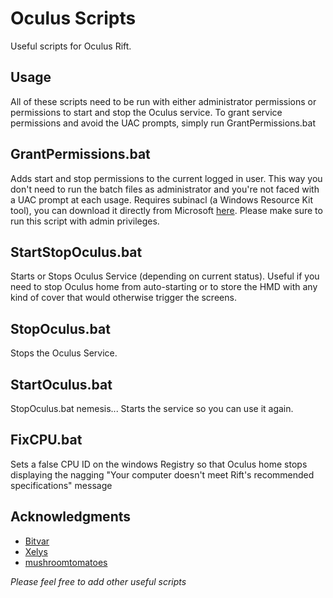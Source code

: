 # Oculus Scripts

Useful scripts for Oculus Rift.

## Usage

All of these scripts need to be run with either administrator permissions or permissions to start and stop the Oculus service.
To grant service permissions and avoid the UAC prompts, simply run GrantPermissions.bat

## GrantPermissions.bat

Adds start and stop permissions to the current logged in user. This way you don't need to run the batch files as administrator and you're not faced with a UAC prompt at each usage.
Requires subinacl (a Windows Resource Kit tool), you can download it directly from Microsoft [here](https://download.microsoft.com/download/1/7/d/17d82b72-bc6a-4dc8-bfaa-98b37b22b367/subinacl.msi).
Please make sure to run this script with admin privileges.

## StartStopOculus.bat

Starts or Stops Oculus Service (depending on current status).  Useful if you need to stop Oculus home from auto-starting or to store the HMD with any kind of cover that would otherwise trigger the screens.

## StopOculus.bat

Stops the Oculus Service.

## StartOculus.bat

StopOculus.bat nemesis... Starts the service so you can use it again.

## FixCPU.bat

Sets a false CPU ID on the windows Registry so that Oculus home stops displaying the nagging "Your computer doesn't meet Rift's recommended specifications" message

## Acknowledgments
 - [Bitvar](https://forums.oculus.com/community/discussion/36677/permanent-fix-for-false-doesnt-meet-minimum-message)
 - [Xelys](https://www.reddit.com/r/oculus/comments/4fw89n/how_do_you_turn_off_the_cv1_besides_unplugging_it/d2cla9a)
 - [mushroomtomatoes](http://mushroomtomatoes.com/2016/04/how-to-stop-oculus-home-from-auto-starting-stop-riftcamera-from-running-hot/)


*Please feel free to add other useful scripts*
